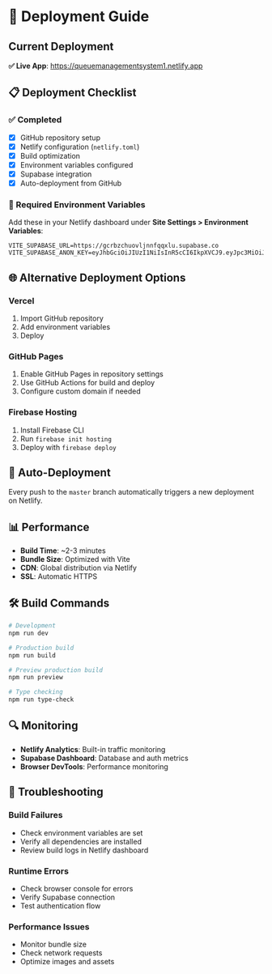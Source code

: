 # 🚀 Deployment Guide

## Current Deployment

**✅ Live App**: https://queuemanagementsystem1.netlify.app

## 📋 Deployment Checklist

### ✅ Completed
- [x] GitHub repository setup
- [x] Netlify configuration (`netlify.toml`)
- [x] Build optimization
- [x] Environment variables configured
- [x] Supabase integration
- [x] Auto-deployment from GitHub

### 🔧 Required Environment Variables

Add these in your Netlify dashboard under **Site Settings > Environment Variables**:

```env
VITE_SUPABASE_URL=https://gcrbzchuovljnnfqqxlu.supabase.co
VITE_SUPABASE_ANON_KEY=eyJhbGciOiJIUzI1NiIsInR5cCI6IkpXVCJ9.eyJpc3MiOiJzdXBhYmFzZSIsInJlZiI6ImdjcmJ6Y2h1b3Zsam5uZnFxeGx1Iiwicm9sZSI6ImFub24iLCJpYXQiOjE3NTQyNTkwNjcsImV4cCI6MjA2OTgzNTA2N30.hEqkIPxHKM4edK3IdGPdM3kcXGHFMzuAx7OlxCpvdI8
```

## 🌐 Alternative Deployment Options

### Vercel
1. Import GitHub repository
2. Add environment variables
3. Deploy

### GitHub Pages
1. Enable GitHub Pages in repository settings
2. Use GitHub Actions for build and deploy
3. Configure custom domain if needed

### Firebase Hosting
1. Install Firebase CLI
2. Run `firebase init hosting`
3. Deploy with `firebase deploy`

## 🔄 Auto-Deployment

Every push to the `master` branch automatically triggers a new deployment on Netlify.

## 📊 Performance

- **Build Time**: ~2-3 minutes
- **Bundle Size**: Optimized with Vite
- **CDN**: Global distribution via Netlify
- **SSL**: Automatic HTTPS

## 🛠️ Build Commands

```bash
# Development
npm run dev

# Production build
npm run build

# Preview production build
npm run preview

# Type checking
npm run type-check
```

## 🔍 Monitoring

- **Netlify Analytics**: Built-in traffic monitoring
- **Supabase Dashboard**: Database and auth metrics
- **Browser DevTools**: Performance monitoring

## 🚨 Troubleshooting

### Build Failures
- Check environment variables are set
- Verify all dependencies are installed
- Review build logs in Netlify dashboard

### Runtime Errors
- Check browser console for errors
- Verify Supabase connection
- Test authentication flow

### Performance Issues
- Monitor bundle size
- Check network requests
- Optimize images and assets
